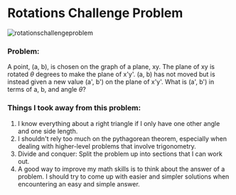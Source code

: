 # Rotations Challenge Problem #
![rotationschallengeproblem](https://github.com/hongbinandjames/katoochi/assets/60016683/a8581067-e833-4f9f-8e71-7b2ac982de71)

### Problem: ###
A point, (a, b), is chosen on the graph of a plane, xy. The plane of xy is rotated $\theta$ degrees to make the plane of x'y'. (a, b) has not moved but is instead given a new value (a', b') on the plane of x'y'. What is (a', b') in terms of a, b, and angle $\theta$?

### Things I took away from this problem: ###
1. I know everything about a right triangle if I only have one other angle and one side length.
2. I shouldn't rely too much on the pythagorean theorem, especially when dealing with higher-level problems that involve trigonometry.
3. Divide and conquer: Split the problem up into sections that I can work out.
4. A good way to improve my math skills is to think about the answer of a problem. I should try to come up with easier and simpler solutions when encountering an easy and simple answer.
